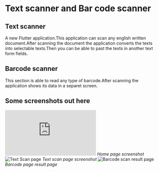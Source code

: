# Text scanner and Bar code scanner

## Text scanner
A new Flutter application.This application can scan any english written document.After scanning the document the application converts the texts into selectable texts.Then you can be able to past the texts in another text form fields.
## Barcode scanner
This section is able to read any type of barcode.After scanning the application shows its data in a separet screen.

## Some screenshots out here
![Home Page](https://l.facebook.com/l.php?u=https%3A%2F%2Fdrive.google.com%2Ffile%2Fd%2F1D_niSR_l4_n2pcXe4TmFQKaVal9bq6oa%2Fview%3Fusp%3Ddrivesdk%26fbclid%3DIwAR3-d9bvIunC_zY9xiCuAktljPWlnubDv5WtXY1PQmV2Zs1F8P18gDIMpTQ&h=AT32FsbeLlyl9s6iZ9fNKp29Rrzuy2z8TFL3d0axcBlhLarb9E4t_r7AWkTDovMNbVe9B0q4WgQYoHZDGxo1N_6IDZ176TAZexPku3buNekqymy5E1txE-zq1TFkmd8y3jvCfw)
*Home page screenshot*
![Text Scan page](https://drive.google.com/file/d/1D__XWmwSuBFG_japBP-dU95U0uhNrzFa/view?usp=sharing)
*Text scan page screenshot*
![Barcode scan result page](https://drive.google.com/file/d/1DS9R_-Sy_Je_2npY-TskclMl-1HY4nvV/view?usp=sharing)
*Barcode page result page*
